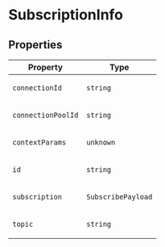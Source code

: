 # SubscriptionInfo

## Properties

<table>
<thead>
<tr>
<th>Property</th>
<th>Type</th>
</tr>
</thead>
<tbody>
<tr>
<td>

<a id="connectionid"></a> `connectionId`

</td>
<td>

`string`

</td>
</tr>
<tr>
<td>

<a id="connectionpoolid"></a> `connectionPoolId`

</td>
<td>

`string`

</td>
</tr>
<tr>
<td>

<a id="contextparams"></a> `contextParams`

</td>
<td>

`unknown`

</td>
</tr>
<tr>
<td>

<a id="id"></a> `id`

</td>
<td>

`string`

</td>
</tr>
<tr>
<td>

<a id="subscription"></a> `subscription`

</td>
<td>

`SubscribePayload`

</td>
</tr>
<tr>
<td>

<a id="topic"></a> `topic`

</td>
<td>

`string`

</td>
</tr>
</tbody>
</table>
